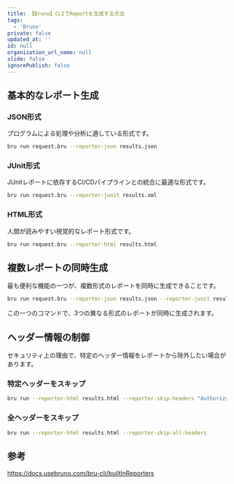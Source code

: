 ```yaml
---
title: 【Bruno】CLIでReportを生成する方法
tags:
  - 'Bruno'
private: false
updated_at: ''
id: null
organization_url_name: null
slide: false
ignorePublish: false
---
```

## 基本的なレポート生成

### JSON形式

プログラムによる処理や分析に適している形式です。

```bash
bru run request.bru --reporter-json results.json
```

### JUnit形式

JUnitレポートに依存するCI/CDパイプラインとの統合に最適な形式です。

```bash
bru run request.bru --reporter-junit results.xml
```

### HTML形式

人間が読みやすい視覚的なレポート形式です。

```bash
bru run request.bru --reporter-html results.html
```

## 複数レポートの同時生成

最も便利な機能の一つが、複数形式のレポートを同時に生成できることです。

```bash
bru run request.bru --reporter-json results.json --reporter-junit results.xml --reporter-html results.html
```

この一つのコマンドで、3つの異なる形式のレポートが同時に生成されます。

## ヘッダー情報の制御

セキュリティ上の理由で、特定のヘッダー情報をレポートから除外したい場合があります。

### 特定ヘッダーをスキップ

```bash
bru run --reporter-html results.html --reporter-skip-headers "Authorization" "X-Auth-Token"
```

### 全ヘッダーをスキップ

```bash
bru run --reporter-html results.html --reporter-skip-all-headers
```

## 参考

https://docs.usebruno.com/bru-cli/builtInReporters
